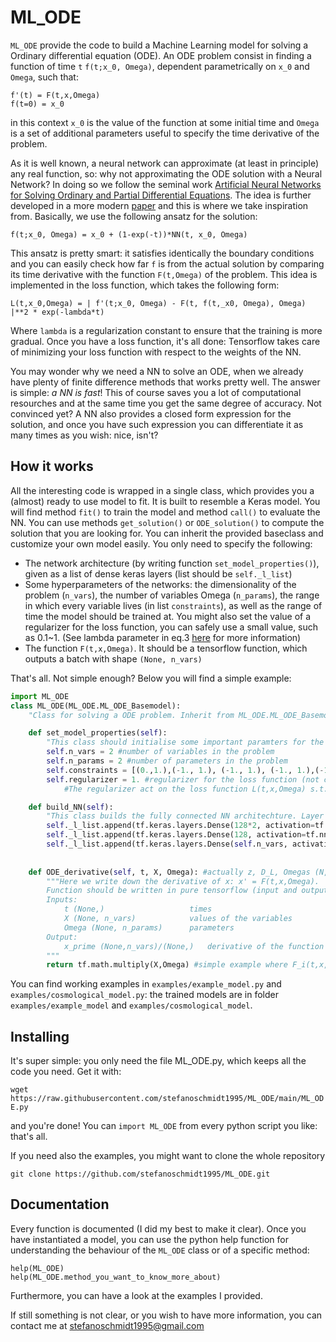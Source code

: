 # ML_ODE

``ML_ODE`` provide the code to build a Machine Learning model for solving a Ordinary differential equation (ODE).
An ODE problem consist in finding a function of time `t` ``f(t;x_0, Omega)``, dependent parametrically on `x_0` and `Omega`, such that:

```
f'(t) = F(t,x,Omega)
f(t=0) = x_0
```
in this context `x_0` is the value of the function at some initial time and `Omega` is a set of additional parameters useful to specify the time derivative of the problem.

As it is well known, a neural network can approximate (at least in principle) any real function, so: why not approximating the ODE solution with a Neural Network? In doing so we follow the seminal work [Artificial Neural Networks for Solving Ordinary and Partial Differential Equations](https://arxiv.org/abs/physics/9705023). The idea is further developed in a more modern [paper](https://arxiv.org/abs/2006.14372) and this is where we take inspiration from.
Basically, we use the following ansatz for the solution:

```
f(t;x_0, Omega) = x_0 + (1-exp(-t))*NN(t, x_0, Omega)
```

This ansatz is pretty smart: it satisfies identically the boundary conditions and you can easily check how far `f` is from the actual solution by comparing its time derivative with the function `F(t,Omega)` of the problem. This idea is implemented in the loss function, which takes the following form:

```
L(t,x_0,Omega) = | f'(t;x_0, Omega) - F(t, f(t,_x0, Omega), Omega) |**2 * exp(-lambda*t)
```
Where `lambda` is a regularization constant to ensure that the training is more gradual.
Once you have a loss function, it's all done: Tensorflow takes care of minimizing your loss function with respect to the weights of the NN.

You may wonder why we need a NN to solve an ODE, when we already have plenty of finite difference methods that works pretty well. The answer is simple: *a NN is fast*! This of course saves you a lot of computational resourches and at the same time you get the same degree of accuracy. Not convinced yet? A NN also provides a closed form expression for the solution, and once you have such expression you can differentiate it as many times as you wish: nice, isn't?

## How it works

All the interesting code is wrapped in a single class, which provides you a (almost) ready to use model to fit. It is built to resemble a Keras model. You will find method `fit()` to train the model and method `call()` to evaluate the NN. You can use methods `get_solution()` or `ODE_solution()` to compute the solution that you are looking for.
You can inherit the provided baseclass and customize your own model easily. You only need to specify the following:

 - The network architecture (by writing function `set_model_properties()`), given as a list of dense keras layers (list should be `self._l_list`)
 - Some hyperparameters of the networks: the dimensionality of the problem (`n_vars`), the number of variables Omega (`n_params`), the range in which every variable lives (in list `constraints`), as well as the range of time the model should be trained at. You might also set the value of a regularizer for the loss function, you can safely use a small value, such as 0.1~1. (See lambda parameter in eq.3 [here](https://arxiv.org/abs/2006.14372) for more information)
 - The function `F(t,x,Omega)`. It should be a tensorflow function, which outputs a batch with shape `(None, n_vars)`

That's all. Not simple enough? Below you will find a simple example:

```Python
import ML_ODE
class ML_ODE(ML_ODE.ML_ODE_Basemodel):
	"Class for solving a ODE problem. Inherit from ML_ODE.ML_ODE_Basemodel and implements some methods."

	def set_model_properties(self):
		"This class should initialise some important paramters for the network"
		self.n_vars = 2	#number of variables in the problem
		self.n_params = 2 #number of parameters in the problem
		self.constraints = [(0.,1.),(-1., 1.), (-1., 1.), (-1., 1.),(-1., 1.)] #(t_range, x0_range, x1_range, *params_range)
		self.regularizer = 1. #regularizer for the loss function (not compulsory, default 0)
			#The regularizer act on the loss function L(t,x,Omega) s.t. L' = L * exp(regularizer*t): this is to ensure that earlier times are fitted with more accuracy

	def build_NN(self):
		"This class builds the fully connected NN architechture. Layer sequence should be provided by a list of layers (in self._l_list)"
		self._l_list.append(tf.keras.layers.Dense(128*2, activation=tf.nn.sigmoid) )
		self._l_list.append(tf.keras.layers.Dense(128, activation=tf.nn.sigmoid) )
		self._l_list.append(tf.keras.layers.Dense(self.n_vars, activation=tf.keras.activations.linear))
	
	
	def ODE_derivative(self, t, X, Omega): #actually z, D_L, Omegas (N,2)
		"""Here we write down the derivative of x: x' = F(t,x,Omega).
		Function should be written in pure tensorflow (input and outputs are tf tensors).
		Inputs:
			t (None,)					times
			X (None, n_vars)			values of the variables
			Omega (None, n_params)		parameters
		Output:
			x_prime (None,n_vars)/(None,)	derivative of the function
		"""
		return tf.math.multiply(X,Omega) #simple example where F_i(t,x,Omega) = x_i*Omega_i
```

You can find working examples in `examples/example_model.py` and `examples/cosmological_model.py`: the trained models are in folder `examples/example_model` and `examples/cosmological_model`.

## Installing

It's super simple: you only need the file ML_ODE.py, which keeps all the code you need. Get it with:

`wget https://raw.githubusercontent.com/stefanoschmidt1995/ML_ODE/main/ML_ODE.py`

and you're done! You can `import ML_ODE` from every python script you like: that's all. 

If you need also the examples, you might want to clone the whole repository

`git clone https://github.com/stefanoschmidt1995/ML_ODE.git`


## Documentation

Every function is documented (I did my best to make it clear).
Once you have instantiated a model, you can use the python help function for understanding the behaviour of the `ML_ODE` class or of a specific method:

```
help(ML_ODE)
help(ML_ODE.method_you_want_to_know_more_about)

```

Furthermore, you can have a look at the examples I provided.

If still something is not clear, or you wish to have more information, you can contact me at [stefanoschmidt1995@gmail.com](mailto:stefanoschmidt1995@gmail.com)

